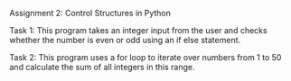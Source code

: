 Assignment 2:
Control Structures in Python

Task 1: This program takes an integer input from the user and checks whether the number is even or odd using an if else statement.

Task 2: This program uses a for loop to iterate over numbers from 1 to 50 and calculate the sum of all integers in this range.